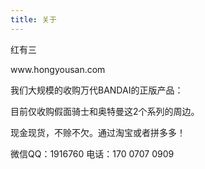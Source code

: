 ```yaml
---
title: 关于
---
```

<p>红有三</p>
<p>www.hongyousan.com</p>
<p>我们大规模的收购万代BANDAI的正版产品：</p>
<p>目前仅收购假面骑士和奥特曼这2个系列的周边。</p>
<p>现金现货，不赊不欠。通过淘宝或者拼多多！</p>
<p>微信QQ：1916760 电话：170 0707 0909 </p>

